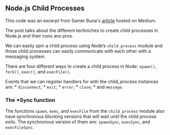## Node.js Child Processes

This code was an excerpt from Samer Buna's [article](https://medium.freecodecamp.org/node-js-child-processes-everything-you-need-to-know-e69498fe970a) hosted on Medium.

The post talks about the different techniches to create child processes in Node.js and their cons ans pros.

We can easily spin a child process using Node’s `child_process` module and those child processes can easily communicate with each other with a messaging system.

There are four different ways to create a child process in Node: `spawn()`, `fork()`, `exec()`, and `execFile()`.

Events that we can register handlers for with the child_process instances are:
    * `disconnect`;
    * `exit`;
    * `error`;
    * `close`;
    * and `message`.


### The *Sync function
The functions `spawn`, `exec`, and `execFile` from the `child_process` module also have synchronous blocking versions that will wait until the child process exits. The synchronous version of them are: `spawnSync`, `execSync`, and `execFileSync`.